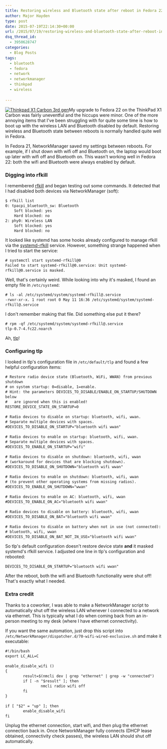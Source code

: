 ```yaml
---
title: Restoring wireless and Bluetooth state after reboot in Fedora 22
author: Major Hayden
type: post
date: 2015-07-19T22:14:30+00:00
url: /2015/07/19/restoring-wireless-and-bluetooth-state-after-reboot-in-fedora-22/
dsq_thread_id:
  - 3950628747
categories:
  - Blog Posts
tags:
  - bluetooth
  - fedora
  - network
  - networkmanager
  - thinkpad
  - wireless

---
```

[<img src="/wp-content/uploads/2015/03/ThinkPad-Carbon-X1-300x212.jpg" alt="Thinkpad X1 Carbon 3rd gen" width="300" height="212" class="alignright size-medium wp-image-5452" srcset="/wp-content/uploads/2015/03/ThinkPad-Carbon-X1-300x212.jpg 300w, /wp-content/uploads/2015/03/ThinkPad-Carbon-X1.jpg 984w" sizes="(max-width: 300px) 100vw, 300px" />][1]My upgrade to Fedora 22 on the ThinkPad X1 Carbon was fairly uneventful and the hiccups were minor. One of the more annoying items that I've been struggling with for quite some time is how to boot up with the wireless LAN and Bluetooth disabled by default. Restoring wireless and Bluetooth state between reboots is normally handled quite well in Fedora.

In Fedora 21, NetworkManager saved my settings between reboots. For example, if I shut down with wifi off and Bluetooth on, the laptop would boot up later with wifi off and Bluetooth on. This wasn't working well in Fedora 22: both the wifi and Bluetooth were always enabled by default.

### Digging into rfkill

I remembered [rfkill][2] and began testing out some commands. It detected that I had disabled both devices via NetworkManager (soft):

```
$ rfkill list
0: tpacpi_bluetooth_sw: Bluetooth
    Soft blocked: yes
    Hard blocked: no
2: phy0: Wireless LAN
    Soft blocked: yes
    Hard blocked: no
```


It looked like systemd has some hooks already configured to manage rfkill via the [systemd-rfkill][3] service. However, something strange happened when I tried to start the service:

```
# systemctl start systemd-rfkill@0
Failed to start systemd-rfkill@0.service: Unit systemd-rfkill@0.service is masked.
```


Well, that's certainly weird. While looking into why it's masked, I found an empty file in `/etc/systemd`:

```
# ls -al /etc/systemd/system/systemd-rfkill@.service
-rwxr-xr-x. 1 root root 0 May 11 16:36 /etc/systemd/system/systemd-rfkill@.service
```


I don't remember making that file. Did something else put it there?

```
# rpm -qf /etc/systemd/system/systemd-rfkill@.service
tlp-0.7-4.fc22.noarch
```


Ah, [tlp][4]!

### Configuring tlp

I looked in tlp's configuration file in `/etc/default/tlp` and found a few helpful configuration items:

```
# Restore radio device state (Bluetooth, WiFi, WWAN) from previous shutdown
# on system startup: 0=disable, 1=enable.
# Hint: the parameters DEVICES_TO_DISABLE/ENABLE_ON_STARTUP/SHUTDOWN below
#   are ignored when this is enabled!
RESTORE_DEVICE_STATE_ON_STARTUP=0

# Radio devices to disable on startup: bluetooth, wifi, wwan.
# Separate multiple devices with spaces.
#DEVICES_TO_DISABLE_ON_STARTUP="bluetooth wifi wwan"

# Radio devices to enable on startup: bluetooth, wifi, wwan.
# Separate multiple devices with spaces.
#DEVICES_TO_ENABLE_ON_STARTUP="wifi"

# Radio devices to disable on shutdown: bluetooth, wifi, wwan
# (workaround for devices that are blocking shutdown).
#DEVICES_TO_DISABLE_ON_SHUTDOWN="bluetooth wifi wwan"

# Radio devices to enable on shutdown: bluetooth, wifi, wwan
# (to prevent other operating systems from missing radios).
#DEVICES_TO_ENABLE_ON_SHUTDOWN="wwan"

# Radio devices to enable on AC: bluetooth, wifi, wwan
#DEVICES_TO_ENABLE_ON_AC="bluetooth wifi wwan"

# Radio devices to disable on battery: bluetooth, wifi, wwan
#DEVICES_TO_DISABLE_ON_BAT="bluetooth wifi wwan"

# Radio devices to disable on battery when not in use (not connected):
# bluetooth, wifi, wwan
#DEVICES_TO_DISABLE_ON_BAT_NOT_IN_USE="bluetooth wifi wwan"
```


So tlp's default configuration doesn't restore device state **and** it masked systemd's rfkill service. I adjusted one line in tlp's configuration and rebooted:

```
DEVICES_TO_DISABLE_ON_STARTUP="bluetooth wifi wwan"
```


After the reboot, both the wifi and Bluetooth functionality were shut off! That's exactly what I needed.

### Extra credit

Thanks to a coworker, I was able to make a NetworkManager script to automatically shut off the wireless LAN whenever I connected to a network via ethernet. This is typically what I do when coming back from an in-person meeting to my desk (where I have ethernet connectivity).

If you want the same automation, just drop this script into `/etc/NetworkManager/dispatcher.d/70-wifi-wired-exclusive.sh` and make it executable:

```
#!/bin/bash
export LC_ALL=C

enable_disable_wifi ()
{
        result=$(nmcli dev | grep "ethernet" | grep -w "connected")
        if [ -n "$result" ]; then
                nmcli radio wifi off
        fi
}

if [ "$2" = "up" ]; then
        enable_disable_wifi
fi
```


Unplug the ethernet connection, start wifi, and then plug the ethernet connection back in. Once NetworkManager fully connects (DHCP lease obtained, connectivity check passes), the wireless LAN should shut off automatically.

 [1]: /wp-content/uploads/2015/03/ThinkPad-Carbon-X1.jpg
 [2]: https://wireless.wiki.kernel.org/en/users/documentation/rfkill
 [3]: http://www.freedesktop.org/software/systemd/man/systemd-rfkill@.service.html
 [4]: http://linrunner.de/en/tlp/tlp.html
